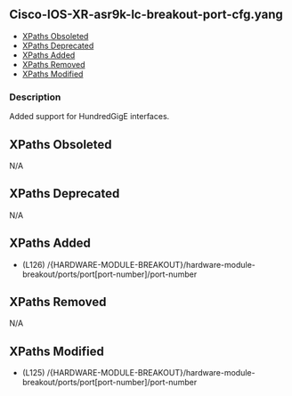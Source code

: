 ## Cisco-IOS-XR-asr9k-lc-breakout-port-cfg.yang

- [XPaths Obsoleted](#xpaths-obsoleted)
- [XPaths Deprecated](#xpaths-deprecated)
- [XPaths Added](#xpaths-added)
- [XPaths Removed](#xpaths-removed)
- [XPaths Modified](#xpaths-modified)

### Description

Added support for HundredGigE interfaces.

## XPaths Obsoleted

N/A

## XPaths Deprecated

N/A

## XPaths Added

- (L126)	/{HARDWARE-MODULE-BREAKOUT}/hardware-module-breakout/ports/port[port-number]/port-number

## XPaths Removed

N/A

## XPaths Modified

- (L125)	/{HARDWARE-MODULE-BREAKOUT}/hardware-module-breakout/ports/port[port-number]/port-number

